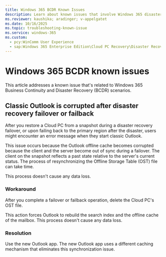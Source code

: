 ```yaml
---
title: Windows 365 BCDR Known Issues
description: Learn about known issues that involve Windows 365 disaster recovery, including workarounds and updated fixes.
ms.reviewer: kaushika; aradinger; v-appelgatet
ms.date: 10/16/2025
ms.topic: troubleshooting-known-issue
ms.service: windows-365
ms.custom:
  - pcy:WinComm User Experience
  - sap:Windows 365 Enterprise Edition\Cloud PC Recovery\Disaster Recovery Issues
---
```

# Windows 365 BCDR known issues

This article addresses a known issue that's related to Windows 365 Business Continuity and Disaster Recovery (BCDR) scenarios.

## Classic Outlook is corrupted after disaster recovery failover or failback

After you restore a Cloud PC from a snapshot during a disaster recovery failover, or upon failing back to the primary region after the disaster, users might encounter an error message when they start classic Outlook.

This issue occurs because the Outlook offline cache becomes corrupted because the client and the server become out of sync during a failover. The client on the snapshot reflects a past state relative to the server's current status. The process of resynchronizing the Offline Storage Table (OST) file can take time.

This process doesn't cause any data loss.

### Workaround

After you complete a failover or failback operation, delete the Cloud PC's OST file.

This action forces Outlook to rebuild the search index and the offline cache of the mailbox. This process doesn't cause any data loss.

### Resolution

Use the new Outlook app. The new Outlook app uses a different caching mechanism that eliminates this synchronization issue.
